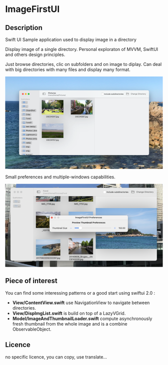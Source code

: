 # ImageFirstUI

## Description

Swift UI Sample application used to display image in a directory


Display image of a single directory.
Personal exploraton of MVVM, SwiftUI and others design principles.

Just browse directories, clic on subfolders and on image to diplay.
Can deal with big directories with many files and display many format.

![UI Sample](Docs/UI.png)

Small preferences and multiple-windows capabilities.

![pref](Docs/pref.png)


## Piece of interest

You can find some interessing patterns or a good start using swiftui 2.0 :

- **View/ContentView.swift** use NavigationView to navigate between directories.
- **View/DispImgList.swift** is build on top of a LazyVGrid.
- **Model/ImageAndThumbnailLoader.swift** compute asynchronously fresh thumbnail from the whole image and is a combine ObservableObject.

## Licence

no specific licence, you can copy, use translate... 